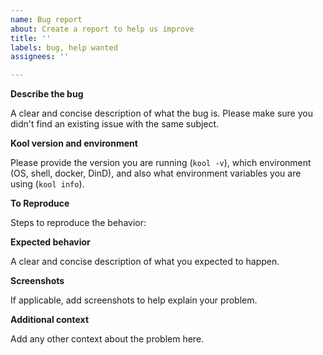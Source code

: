 ```yaml
---
name: Bug report
about: Create a report to help us improve
title: ''
labels: bug, help wanted
assignees: ''

---
```


**Describe the bug**

A clear and concise description of what the bug is. Please make sure you didn't find an existing issue with the same subject.

**Kool version and environment**

Please provide the version you are running (`kool -v`), which environment (OS, shell, docker, DinD), and also what environment variables you are using (`kool info`). 

**To Reproduce**

Steps to reproduce the behavior:

**Expected behavior**

A clear and concise description of what you expected to happen.

**Screenshots**

If applicable, add screenshots to help explain your problem.

**Additional context**

Add any other context about the problem here.
